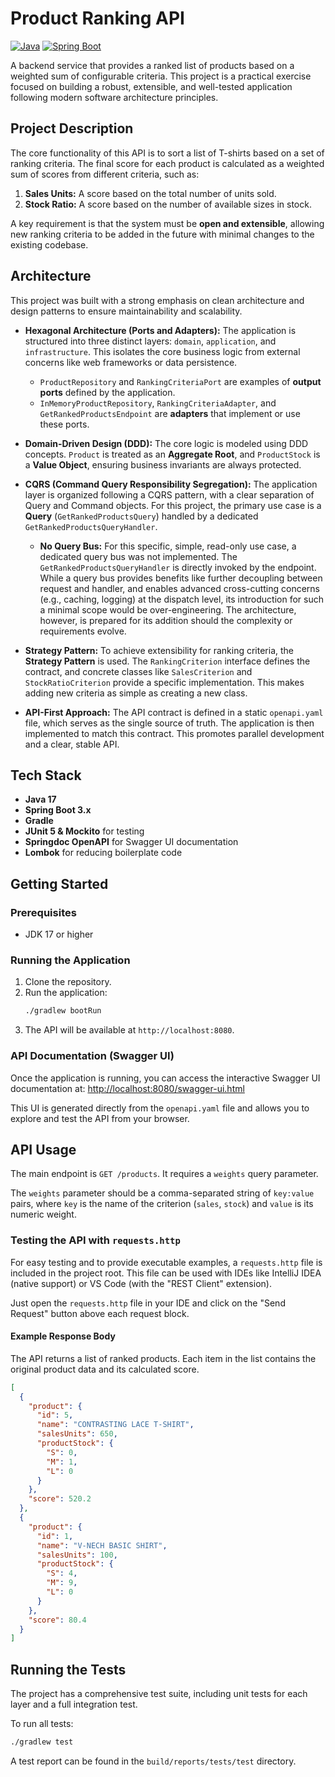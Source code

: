 # Product Ranking API

[![Java](https://img.shields.io/badge/Java-17-blue.svg)](https://www.oracle.com/java/technologies/javase/jdk17-archive-downloads.html)
[![Spring Boot](https://img.shields.io/badge/Spring%20Boot-3.x-brightgreen.svg)](https://spring.io/projects/spring-boot)

A backend service that provides a ranked list of products based on a weighted sum of configurable criteria. This project is a practical exercise focused on building a robust, extensible, and well-tested application following modern software architecture principles.

## Project Description

The core functionality of this API is to sort a list of T-shirts based on a set of ranking criteria. The final score for each product is calculated as a weighted sum of scores from different criteria, such as:

1.  **Sales Units:** A score based on the total number of units sold.
2.  **Stock Ratio:** A score based on the number of available sizes in stock.

A key requirement is that the system must be **open and extensible**, allowing new ranking criteria to be added in the future with minimal changes to the existing codebase.

## Architecture

This project was built with a strong emphasis on clean architecture and design patterns to ensure maintainability and scalability.

- **Hexagonal Architecture (Ports and Adapters):** The application is structured into three distinct layers: `domain`, `application`, and `infrastructure`. This isolates the core business logic from external concerns like web frameworks or data persistence.

  - `ProductRepository` and `RankingCriteriaPort` are examples of **output ports** defined by the application.
  - `InMemoryProductRepository`, `RankingCriteriaAdapter`, and `GetRankedProductsEndpoint` are **adapters** that implement or use these ports.

- **Domain-Driven Design (DDD):** The core logic is modeled using DDD concepts. `Product` is treated as an **Aggregate Root**, and `ProductStock` is a **Value Object**, ensuring business invariants are always protected.

- **CQRS (Command Query Responsibility Segregation):** The application layer is organized following a CQRS pattern, with a clear separation of Query and Command objects. For this project, the primary use case is a **Query** (`GetRankedProductsQuery`) handled by a dedicated `GetRankedProductsQueryHandler`.

  - **No Query Bus:** For this specific, simple, read-only use case, a dedicated query bus was not implemented. The `GetRankedProductsQueryHandler` is directly invoked by the endpoint. While a query bus provides benefits like further decoupling between request and handler, and enables advanced cross-cutting concerns (e.g., caching, logging) at the dispatch level, its introduction for such a minimal scope would be over-engineering. The architecture, however, is prepared for its addition should the complexity or requirements evolve.

- **Strategy Pattern:** To achieve extensibility for ranking criteria, the **Strategy Pattern** is used. The `RankingCriterion` interface defines the contract, and concrete classes like `SalesCriterion` and `StockRatioCriterion` provide a specific implementation. This makes adding new criteria as simple as creating a new class.

- **API-First Approach:** The API contract is defined in a static `openapi.yaml` file, which serves as the single source of truth. The application is then implemented to match this contract. This promotes parallel development and a clear, stable API.

## Tech Stack

- **Java 17**
- **Spring Boot 3.x**
- **Gradle**
- **JUnit 5 & Mockito** for testing
- **Springdoc OpenAPI** for Swagger UI documentation
- **Lombok** for reducing boilerplate code

## Getting Started

### Prerequisites

- JDK 17 or higher

### Running the Application

1.  Clone the repository.
2.  Run the application:
    ```sh
    ./gradlew bootRun
    ```
3.  The API will be available at `http://localhost:8080`.

### API Documentation (Swagger UI)

Once the application is running, you can access the interactive Swagger UI documentation at:
[http://localhost:8080/swagger-ui.html](http://localhost:8080/swagger-ui.html)

This UI is generated directly from the `openapi.yaml` file and allows you to explore and test the API from your browser.

## API Usage

The main endpoint is `GET /products`. It requires a `weights` query parameter.

The `weights` parameter should be a comma-separated string of `key:value` pairs, where `key` is the name of the criterion (`sales`, `stock`) and `value` is its numeric weight.

### Testing the API with `requests.http`

For easy testing and to provide executable examples, a `requests.http` file is included in the project root. This file can be used with IDEs like IntelliJ IDEA (native support) or VS Code (with the "REST Client" extension).

Just open the `requests.http` file in your IDE and click on the "Send Request" button above each request block.

#### Example Response Body

The API returns a list of ranked products. Each item in the list contains the original product data and its calculated score.

```json
[
  {
    "product": {
      "id": 5,
      "name": "CONTRASTING LACE T-SHIRT",
      "salesUnits": 650,
      "productStock": {
        "S": 0,
        "M": 1,
        "L": 0
      }
    },
    "score": 520.2
  },
  {
    "product": {
      "id": 1,
      "name": "V-NECH BASIC SHIRT",
      "salesUnits": 100,
      "productStock": {
        "S": 4,
        "M": 9,
        "L": 0
      }
    },
    "score": 80.4
  }
]
```

## Running the Tests

The project has a comprehensive test suite, including unit tests for each layer and a full integration test.

To run all tests:

```sh
./gradlew test
```

A test report can be found in the `build/reports/tests/test` directory.
